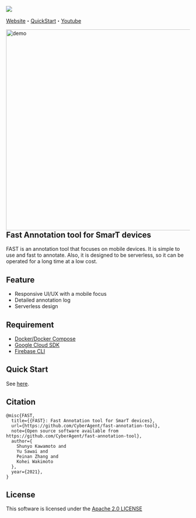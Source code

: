 <img src="https://user-images.githubusercontent.com/17490886/120971176-4d94df00-c7a7-11eb-87b0-60f8795fe482.png" />

[Website](https://fast-annotation-tool.app)・[QuickStart](../../wiki/Quick-Start)・[Youtube](https://youtu.be/17KyKwbJ_-o)

<img src="https://user-images.githubusercontent.com/17490886/120453299-e1dcfb80-c3cd-11eb-899c-da3795d2939b.gif" alt="demo" height=550 align="right"/>

## Fast Annotation tool for SmarT devices

FAST is an annotation tool that focuses on mobile devices. It is simple to use and fast to annotate. Also, it is designed to be serverless, so it can be operated for a long time at a low cost.

## Feature

- Responsive UI/UX with a mobile focus
- Detailed annotation log
- Serverless design

## Requirement

- [Docker/Docker Compose](https://docs.docker.com/get-docker/)
- [Google Cloud SDK](https://cloud.google.com/sdk/docs/install)
- [Firebase CLI](https://firebase.google.com/docs/cli#install-cli-mac-linux)

## Quick Start

See [here](../../wiki/Quick-Start).



## Citation

```
@misc{FAST,
  title={{FAST}: Fast Annotation tool for SmarT devices},
  url={https://github.com/CyberAgent/fast-annotation-tool},
  note={Open source software available from https://github.com/CyberAgent/fast-annotation-tool},
  author={
    Shunyo Kawamoto and
    Yu Sawai and
    Peinan Zhang and
    Kohei Wakimoto
  },
  year={2021},
}
```

## License

This software is licensed under the [Apache 2.0 LICENSE](./LICENSE)
